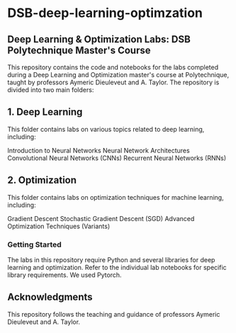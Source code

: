 # DSB-deep-learning-optimzation




## Deep Learning & Optimization Labs: DSB Polytechnique Master's Course

This repository contains the code and notebooks for the labs completed during a Deep Learning and Optimization master's course at Polytechnique, taught by professors Aymeric Dieuleveut and A. Taylor. The repository is divided into two main folders:

## 1. Deep Learning

This folder contains labs on various topics related to deep learning, including:

Introduction to Neural Networks
Neural Network Architectures
Convolutional Neural Networks (CNNs)
Recurrent Neural Networks (RNNs)

## 2. Optimization

This folder contains labs on optimization techniques for machine learning, including:

Gradient Descent
Stochastic Gradient Descent (SGD)
Advanced Optimization Techniques (Variants)

### Getting Started

The labs in this repository require Python and several libraries for deep learning and optimization. Refer to the individual lab notebooks for specific library requirements. We used Pytorch.

 
## Acknowledgments
This repository follows the teaching and guidance of professors Aymeric Dieuleveut and A. Taylor. 
